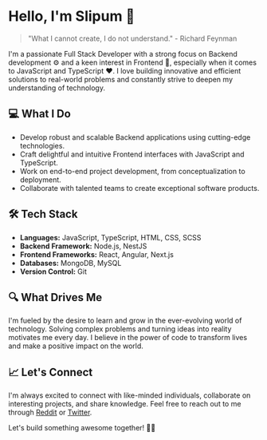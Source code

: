 # Hello, I'm Slipum 👋

> "What I cannot create, I do not understand." - Richard Feynman

I'm a passionate Full Stack Developer with a strong focus on Backend development ⚙️ and a keen interest in Frontend 🎨, especially when it comes to JavaScript and TypeScript ❤️. I love building innovative and efficient solutions to real-world problems and constantly strive to deepen my understanding of technology.

## 💻 What I Do

- Develop robust and scalable Backend applications using cutting-edge technologies.
- Craft delightful and intuitive Frontend interfaces with JavaScript and TypeScript.
- Work on end-to-end project development, from conceptualization to deployment.
- Collaborate with talented teams to create exceptional software products.

## 🛠️ Tech Stack

- **Languages:** JavaScript, TypeScript, HTML, CSS, SCSS
- **Backend Framework:** Node.js, NestJS
- **Frontend Frameworks:** React, Angular, Next.js
- **Databases:** MongoDB, MySQL
- **Version Control:** Git

## 🔍 What Drives Me

I'm fueled by the desire to learn and grow in the ever-evolving world of technology. Solving complex problems and turning ideas into reality motivates me every day. I believe in the power of code to transform lives and make a positive impact on the world.

## 📈 Let's Connect

I'm always excited to connect with like-minded individuals, collaborate on interesting projects, and share knowledge. Feel free to reach out to me through [Reddit](https://www.reddit.com/user/Slipum) or [Twitter](https://twitter.com/Slipum).

Let's build something awesome together! 💪🚀
